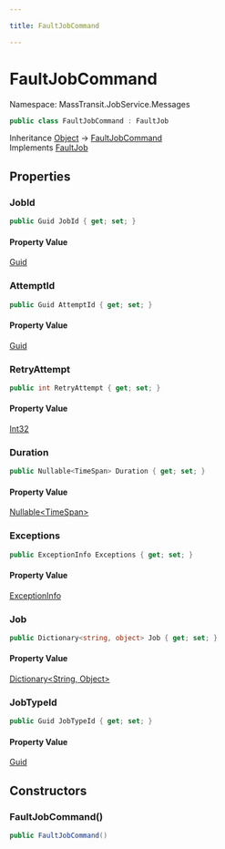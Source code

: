 ```yaml
---

title: FaultJobCommand

---
```


# FaultJobCommand

Namespace: MassTransit.JobService.Messages

```csharp
public class FaultJobCommand : FaultJob
```

Inheritance [Object](https://learn.microsoft.com/en-us/dotnet/api/system.object) → [FaultJobCommand](../masstransit-jobservice-messages/faultjobcommand)<br/>
Implements [FaultJob](../../masstransit-abstractions/masstransit-contracts-jobservice/faultjob)

## Properties

### **JobId**

```csharp
public Guid JobId { get; set; }
```

#### Property Value

[Guid](https://learn.microsoft.com/en-us/dotnet/api/system.guid)<br/>

### **AttemptId**

```csharp
public Guid AttemptId { get; set; }
```

#### Property Value

[Guid](https://learn.microsoft.com/en-us/dotnet/api/system.guid)<br/>

### **RetryAttempt**

```csharp
public int RetryAttempt { get; set; }
```

#### Property Value

[Int32](https://learn.microsoft.com/en-us/dotnet/api/system.int32)<br/>

### **Duration**

```csharp
public Nullable<TimeSpan> Duration { get; set; }
```

#### Property Value

[Nullable\<TimeSpan\>](https://learn.microsoft.com/en-us/dotnet/api/system.nullable-1)<br/>

### **Exceptions**

```csharp
public ExceptionInfo Exceptions { get; set; }
```

#### Property Value

[ExceptionInfo](../../masstransit-abstractions/masstransit/exceptioninfo)<br/>

### **Job**

```csharp
public Dictionary<string, object> Job { get; set; }
```

#### Property Value

[Dictionary\<String, Object\>](https://learn.microsoft.com/en-us/dotnet/api/system.collections.generic.dictionary-2)<br/>

### **JobTypeId**

```csharp
public Guid JobTypeId { get; set; }
```

#### Property Value

[Guid](https://learn.microsoft.com/en-us/dotnet/api/system.guid)<br/>

## Constructors

### **FaultJobCommand()**

```csharp
public FaultJobCommand()
```
